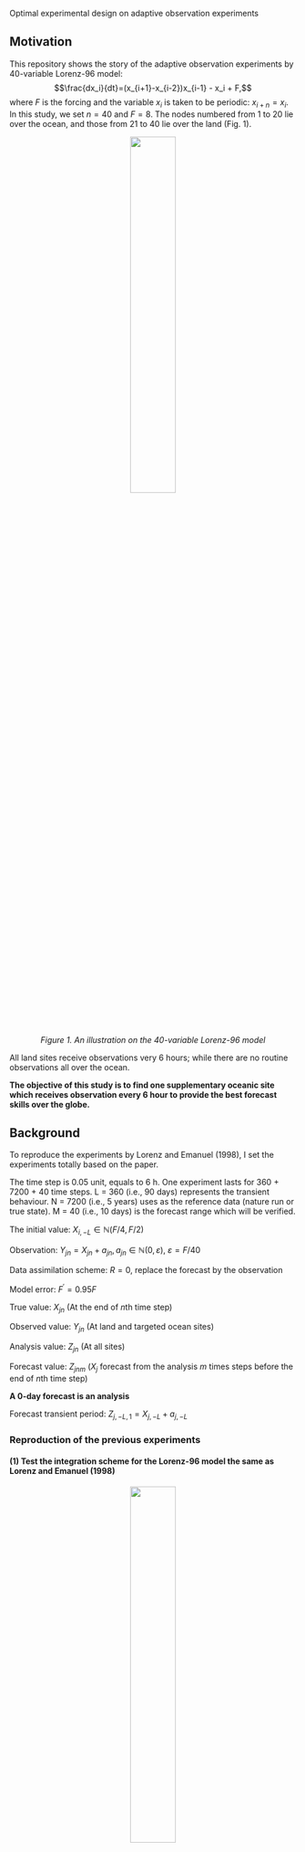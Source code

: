 Optimal experimental design on adaptive observation experiments

## Motivation

This repository shows the story of the adaptive observation experiments by 40-variable Lorenz-96 model: 
$$\frac{dx_i}{dt}=(x_{i+1}-x_{i-2})x_{i-1} - x_i + F,$$ 
where $F$ is the forcing and the variable $x_i$ is taken to be periodic: $x_{i+n} = x_{i}$.
In this study, we set $n=40$ and $F=8$.  The
nodes numbered from 1 to 20 lie over the ocean, and those from 21 to 40 lie over
the land (Fig. 1).

<p align="center" width="100%">
<img src="./Figure/Lorenz96_40D.png" width="40%">
</p>
<p align="center" width="100%">
<em>Figure 1. An illustration on the 40-variable Lorenz-96 model </em>
</p>

All land sites receive observations very 6 hours; while there are no routine observations all over the ocean. 

**The objective of this study is to find one supplementary oceanic site which receives observation every 6 hour to provide the best forecast skills over the globe.** 

## Background

To reproduce the experiments by Lorenz and Emanuel (1998), I set the experiments totally based on the paper. 

The time step is 0.05 unit, equals to 6 h.
One experiment lasts for 360 + 7200 + 40 time steps. 
L = 360 (i.e., 90 days) represents the transient behaviour. 
N = 7200 (i.e., 5 years) uses as the reference data (nature run or true state). 
M = 40 (i.e., 10 days) is the forecast range which will be verified. 

The initial value: $X_{i, -L} \in \mathbb{N}(F/4, F/2)$

Observation: $Y_{jn} = X_{jn} + a_{jn}, a_{jn} \in \mathbb{N}(0, \varepsilon),\ \varepsilon=F/40$

Data assimilation scheme: $R=0$, replace the forecast by the observation

Model error: $F^{'}=0.95F$

True value: $X_{jn}$ (At the end of $n$th time step)

Observed value: $Y_{jn}$ (At land and targeted ocean sites)

Analysis value: $Z_{jn}$ (At all sites)

Forecast value: $Z_{jnm}$ ($X_j$ forecast from the analysis $m$ times steps before the end of $n$th time step)

**A 0-day forecast is an analysis**

Forecast transient period: $Z_{j,-L,1} = X_{j,-L} + a_{j, -L}$

### Reproduction of the previous experiments

#### (1) Test the integration scheme for the Lorenz-96 model the same as Lorenz and Emanuel (1998)
<p align="center" width="100%">
<img src="./Figure/Lorenz_and_Emauel_1998_Fig1.png" width="40%">
</p>
<p align="center" width="100%">
<em>Figure 2. To reproduce the state variables of Lorenz-96 model for 2 days </em>
</p>

#### (2) Control case without supplementary observations
<p align="center" width="100%">
<img src="./Figure/rep01.png" width="80%">
</p>
<p align="center" width="100%">
<em>Figure 3. Control case without supplementary observations </em>
</p>

#### (3) To select the targeted oceanic sites at random
<p align="center" width="100%">
<img src="./Figure/rep02.png" width="80%">
</p>
<p align="center" width="100%">
<em>Figure 4. Random selection </em>
</p>

#### (4) To select the targeted oceanic sites where the analyszed and true values differ most greatly  
<p align="center" width="100%">
<img src="./Figure/rep03.png" width="80%">
</p>
<p align="center" width="100%">
<em>Figure 5. Greatest difference between analysis and true state </em>
</p>

#### (5) To select the targeted oceanic sites by the multiple breeding method  
<p align="center" width="100%">
<img src="./Figure/rep04.png" width="80%">
</p>
<p align="center" width="100%">
<em>Figure 6. Multiple breeding method </em>
</p>
<p align="center" width="100%">
<img src="./Figure/rep05.png" width="80%">
</p>
</p>
<p align="center" width="100%">
<em>Figure 7. Resutls of multiple breeding method </em>
</p>

#### (6) To select the targeted oceanic sites by the multiple replicate method  
<p align="center" width="100%">
<img src="./Figure/rep06.png" width="80%">
</p>
<p align="center" width="100%">
<em>Figure 6. Multiple replicate method </em>
</p>
<p align="center" width="100%">
<img src="./Figure/rep07.png" width="80%">
</p>
</p>
<p align="center" width="100%">
<em>Figure 7. Resutls of multiple replicate method </em>
</p>

## Experimental settings

## Results and discussions

## Summary
